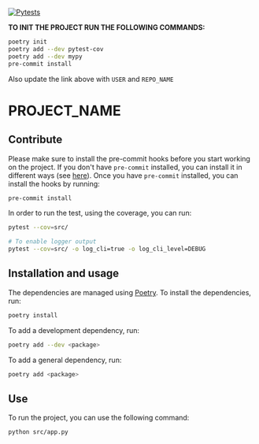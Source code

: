 [![Pytests](https://github.com/USER/REPO_NAME/actions/workflows/pytests_linting.yml/badge.svg?branch=main)](https://github.com/USER/REPO_NAME/actions/workflows/pytests_linting.yml)

**TO INIT THE PROJECT RUN THE FOLLOWING COMMANDS:**
```bash
poetry init
poetry add --dev pytest-cov
poetry add --dev mypy
pre-commit install
```
Also update the link above with `USER` and `REPO_NAME`

# PROJECT_NAME

## Contribute
Please make sure to install the pre-commit hooks before you start working on the project. If you don't have `pre-commit` installed, you can install it in different ways (see [here](https://pre-commit.com/#install)). Once you have `pre-commit` installed, you can install the hooks by running:

```bash
pre-commit install
```

In order to run the test, using the coverage, you can run:
```bash
pytest --cov=src/

# To enable logger output
pytest --cov=src/ -o log_cli=true -o log_cli_level=DEBUG
```

## Installation and usage
The dependencies are managed using [Poetry](https://python-poetry.org/). To install the dependencies, run:
```bash
poetry install
```

To add a development dependency, run:
```bash
poetry add --dev <package>
```

To add a general dependency, run:
```bash
poetry add <package>
```

## Use

To run the project, you can use the following command:
```bash
python src/app.py
```
